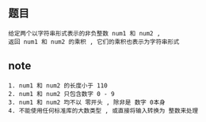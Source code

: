 ## 题目
    给定两个以字符串形式表示的非负整数 num1 和 num2 ,
    返回 num1 和 num2 的乘积 , 它们的乘积也表示为字符串形式

## note
    1. num1 和 num2 的长度小于 110
    2. num1 和 num2 只包含数字 0 - 9
    3. num1 和 num2 均不以 零开头 , 除非是 数字 0本身
    4. 不能使用任何标准库的大数类型 , 或直接将输入转换为 整数来处理